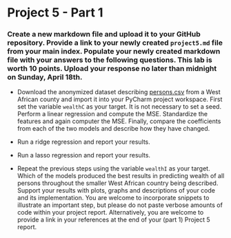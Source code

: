 # Project 5 - Part 1

### Create a new markdown file and upload it to your GitHub repository.  Provide a link to your newly created `project5.md` file from your main index.  Populate your newly created markdown file with your answers to the following questions.  This lab is worth 10 points.  Upload your response no later than midnight on Sunday, April 18th.

- Download the anonymized dataset describing [persons.csv](https://raw.githubusercontent.com/tyler-frazier/intro_data_science/main/data/persons.csv) from a West African county and import it into your PyCharm project workspace.  First set the variable `wealthC` as your target. It is not necessary to set a seed.  Perform a linear regression and compute the MSE.  Standardize the features and again computer the MSE.  Finally, compare the coefficients from each of the two models and describe how they have changed.

- Run a ridge regression and report your results.

- Run a lasso regression and report your results.

- Repeat the previous steps using the variable `wealthI` as your target.  Which of the models produced the best results in predicting wealth of all persons throughout the smaller West African country being described.  Support your results with plots, graphs and descriptions of your code and its implementation.  You are welcome to incorporate snippets to illustrate an important step, but please do not paste verbose amounts of code within your project report.  Alternatively, you are welcome to provide a link in your references at the end of your (part 1) Project 5 report.